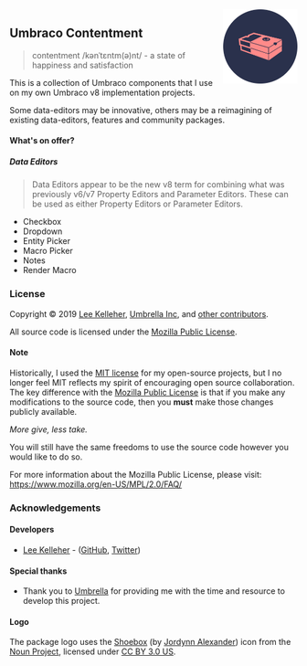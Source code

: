 <img src="../docs/assets/img/logo.png" alt="Umbraco Contentment Logo" title="A shoebox of Umbraco happiness." height="130" align="right">

## Umbraco Contentment

> contentment /kənˈtɛntm(ə)nt/ - a state of happiness and satisfaction

This is a collection of Umbraco components that I use on my own Umbraco v8 implementation projects.

Some data-editors may be innovative, others may be a reimagining of existing data-editors, features and community packages.

#### What's on offer?

##### Data Editors

> Data Editors appear to be the new v8 term for combining what was previously v6/v7 Property Editors and Parameter Editors.
> These can be used as either Property Editors or Parameter Editors.

- Checkbox
- Dropdown
- Entity Picker
- Macro Picker
- Notes
- Render Macro

### License

Copyright &copy; 2019 [Lee Kelleher](https://leekelleher.com), [Umbrella Inc](https://umbrellainc.co.uk), and [other contributors](https://github.com/leekelleher/umbraco-contentment/graphs/contributors).

All source code is licensed under the [Mozilla Public License](LICENSE.md).

#### Note

Historically, I used the [MIT license](https://opensource.org/licenses/MIT) for my open-source projects, but I no longer feel MIT reflects my spirit of encouraging open source collaboration.
The key difference with the [Mozilla Public License](https://opensource.org/licenses/MPL-2.0) is that if you make any modifications to the source code, then you **must** make those changes publicly available.

_More give, less take._

You will still have the same freedoms to use the source code however you would like to do so.

For more information about the Mozilla Public License, please visit: <https://www.mozilla.org/en-US/MPL/2.0/FAQ/>

### Acknowledgements

#### Developers

- [Lee Kelleher](https://leekelleher.com) - ([GitHub](https://github.com/leekelleher), [Twitter](https://twitter.com/leekelleher))

#### Special thanks

- Thank you to [Umbrella](https://umbrellainc.co.uk) for providing me with the time and resource to develop this project.

#### Logo

The package logo uses the [Shoebox](https://thenounproject.com/term/shoebox/79857/) (by [Jordynn Alexander](https://thenounproject.com/jordynn2/)) icon from the [Noun Project](https://thenounproject.com), licensed under [CC BY 3.0 US](https://creativecommons.org/licenses/by/3.0/us/).

